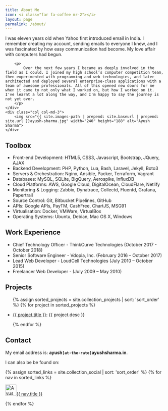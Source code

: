 ```yaml
---
title: About Me
icon: <i class="far fa-coffee mr-2"></i>
layout: page
permalink: /about/
---
```

<div class="row">
	<div class="col col-md-9">
		<p>
			I was eleven years old when Yahoo first introduced email in India. I remember creating my account, sending emails to everyone I knew, and I was fascinated by how easy communication had become. My love affair with computers had begun.
		</p>

		<p>
			Over the next few years I became as deeply involved in the field as I could. I joined my high school’s computer competition team, then experimented with programming and web technologies, and later architected and deployed several enterprise-class applications with a team of awesome professionals. All of this opened new doors for me when it came to not only what I worked on, but how I worked on it. I've learnt a lot along the way, and I'm happy to say the journey is not yet over.
		</p>
	</div>
	<div class="col col-md-3">
		<img src="{{ site.images-path | prepend: site.baseurl | prepend: site.url }}ayush-sharma.jpg" width="240" height="188" alt="Ayush Sharma">
	</div>
</div>

## <i class="far fa-toolbox mr-2"></i>Toolbox
- <span class="text-muted">Front-end Development:</span> HTML5, CSS3, Javascript, Bootstrap, JQuery, AJAX
- <span class="text-muted">Backend Development:</span> PHP, Python, Lua, Bash, Laravel, Jekyll, Boto3
- <span class="text-muted">Servers & Orchestration:</span> Nginx, Ansible, Packer, Terraform, Vagrant
- <span class="text-muted">Databases:</span> MySQL, SQLite, BigQuery, Aerospike, InfluxDB
- <span class="text-muted">Cloud Platforms:</span> AWS, Google Cloud, DigitalOcean, CloudFlare, Netlify
- <span class="text-muted">Monitoring & Logging:</span> Zabbix, Dynatrace, Collectd, Fluentd, Grafana, Papertrail
- <span class="text-muted">Source Control:</span> Git, Bitbucket Pipelines, GitHub
- <span class="text-muted">APIs:</span> Google APIs, PayTM, CashFree, ChartJS, MSG91
- <span class="text-muted">Virtualisation:</span> Docker, VMWare, VirtualBox
- <span class="text-muted">Operating Systems:</span> Ubuntu, Debian, Mac OS X, Windows

## <i class="far fa-history mr-2"></i>Work Experience
- <span class="text-muted">Chief Technology Officer</span> - ThinkCurve Technologies (October 2017 - October 2018)
- <span class="text-muted">Senior Software Engineer</span> - Vdopia, Inc. (February 2016 – October 2017)
- <span class="text-muted">Lead Web Developer</span> - LoudCell Technologies (July 2010 – October 2015)
- <span class="text-muted">Freelancer Web Developer</span> - (July 2009 – May 2010)

## <i class="far fa-rocket mr-2"></i>Projects

<ul>

{% assign sorted_projects = site.collection_projects | sort: 'sort_order' %}
{% for project in sorted_projects %}

<li><a href="{{ project.href }}" target="_blank">{{ project.title }}</a>: {{ project.desc }}</li>

{% endfor %}

</ul>

## <i class="far fa-envelope-open mr-2"></i>Contact

My email address is: **ayush`[at-the-rate]`ayushsharma.in**.

I can also be be found on:

<div class="row">

{% assign sorted_links = site.collection_social | sort: 'sort_order' %}
{% for nav in sorted_links %}

<div class="col-12 col-md-2">

<a class="{{ nav.href_class }}" href="{{ nav.href }}" title="{{ nav.title }}" target="_blank"><img class="mr-1" src="{{ nav.icon | prepend: site.images-path | prepend: site.baseurl | prepend: site.url }}" width="35" height="35" alt="Ayush Sharma on {{ nav.title }}" />{{ nav.title }}</a>

</div>

{% endfor %}